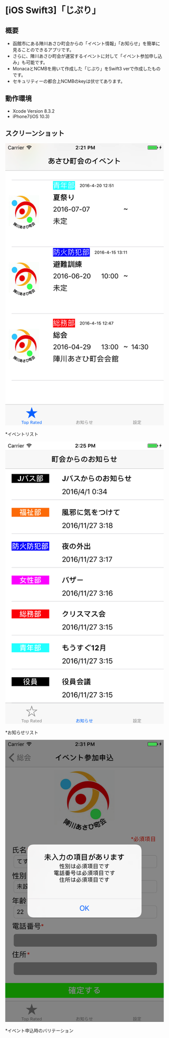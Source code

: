 # [iOS Swift3]「じぷり」

## 概要

* 函館市にある陣川あさひ町会からの「イベント情報」「お知らせ」を簡単に見ることのできるアプリです。
* さらに、陣川あさひ町会が運営するイベントに対して「イベント参加申し込み」も可能です。
* MonacaとNCMBを用いて作成した「じぷり」をSwift3 verで作成したものです。
* セキュリティーの都合上NCMBのkeyは伏せてあります。

## 動作環境

* Xcode Version 8.3.2
* iPhone7(iOS 10.3)

## スクリーンショット

![画像1](/readme-pic/Jipuri_View_Pic00.png)

*イベントリスト

![画像2](/readme-pic/Jipuri_View_Pic01.png)

*お知らせリスト

![画像3](/readme-pic/Jipuri_View_Pic02.png)

*イベント申込時のバリテーション
